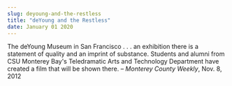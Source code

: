 ```yaml
---
slug: deyoung-and-the-restless
title: "deYoung and the Restless"
date: January 01 2020
---
```


<p>The deYoung Museum in San Francisco . . . an exhibition there is a statement of quality and an imprint of substance. Students and alumni from CSU Monterey Bay's Teledramatic Arts and Technology Department have created a film that will be shown there. – <em>Monterey County Weekly</em>, Nov. 8, 2012
</p>
